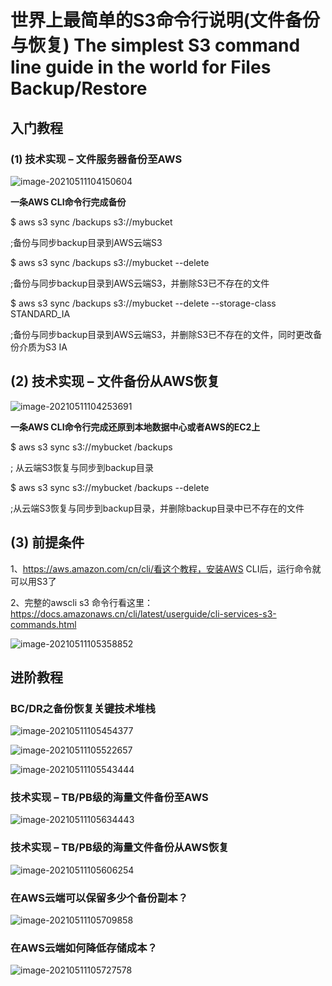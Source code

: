 # 世界上最简单的S3命令行说明(文件备份与恢复) The simplest S3 command line guide in the world for Files Backup/Restore



## 入门教程

### (1) 技术实现 – 文件服务器备份至AWS

![image-20210511104150604](https://raw.githubusercontent.com/liangyimingcom/storage/master/uPic/image-20210511104150604.png)

**一条AWS CLI命令行完成备份**

$ aws s3 sync /backups s3://mybucket

;备份与同步backup目录到AWS云端S3



$ aws s3 sync /backups s3://mybucket --delete

;备份与同步backup目录到AWS云端S3，并删除S3已不存在的文件



$ aws s3 sync /backups s3://mybucket --delete --storage-class STANDARD_IA

;备份与同步backup目录到AWS云端S3，并删除S3已不存在的文件，同时更改备份介质为S3 IA



## (2) 技术实现 – 文件备份从AWS恢复

![image-20210511104253691](https://raw.githubusercontent.com/liangyimingcom/storage/master/uPic/image-20210511104253691.png)

**一条AWS CLI命令行完成还原到本地数据中心或者AWS的EC2上**

$ aws s3 sync s3://mybucket /backups

; 从云端S3恢复与同步到backup目录



$ aws s3 sync s3://mybucket /backups --delete

;从云端S3恢复与同步到backup目录，并删除backup目录中已不存在的文件



## (3) 前提条件

1、https://aws.amazon.com/cn/cli/看这个教程，安装AWS CLI后，运行命令就可以用S3了

2、完整的awscli s3 命令行看这里：https://docs.amazonaws.cn/cli/latest/userguide/cli-services-s3-commands.html

![image-20210511105358852](https://raw.githubusercontent.com/liangyimingcom/storage/master/uPic/image-20210511105358852.png)





## 进阶教程

### BC/DR之备份恢复关键技术堆栈

![image-20210511105454377](https://raw.githubusercontent.com/liangyimingcom/storage/master/uPic/image-20210511105454377.png)

![image-20210511105522657](https://raw.githubusercontent.com/liangyimingcom/storage/master/uPic/image-20210511105522657.png)

![image-20210511105543444](https://raw.githubusercontent.com/liangyimingcom/storage/master/uPic/image-20210511105543444.png)



### 技术实现 – TB/PB级的海量文件备份至AWS

![image-20210511105634443](https://raw.githubusercontent.com/liangyimingcom/storage/master/uPic/image-20210511105634443.png)

### 技术实现 – TB/PB级的海量文件备份从AWS恢复

![image-20210511105606254](https://raw.githubusercontent.com/liangyimingcom/storage/master/uPic/image-20210511105606254.png)



### 在AWS云端可以保留多少个备份副本？

![image-20210511105709858](https://raw.githubusercontent.com/liangyimingcom/storage/master/uPic/image-20210511105709858.png)



### 在AWS云端如何降低存储成本？

![image-20210511105727578](https://raw.githubusercontent.com/liangyimingcom/storage/master/uPic/image-20210511105727578.png)






